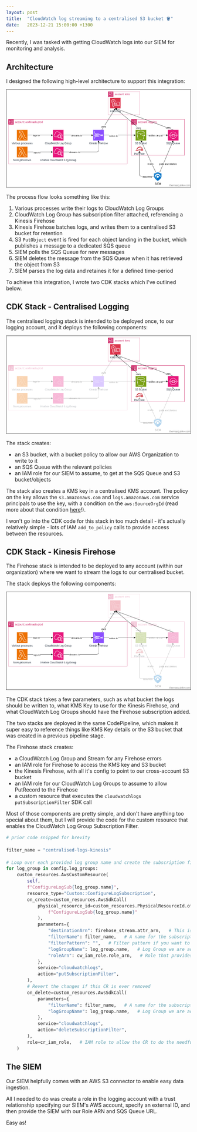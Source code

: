 ```yaml
---
layout: post
title:  "CloudWatch log streaming to a centralised S3 bucket 🪣"
date:   2023-12-21 15:00:00 +1300
---
```


Recently, I was tasked with getting CloudWatch logs into our SIEM for monitoring and analysis.

## Architecture

I designed the following high-level architecture to support this integration:

![ArchitectureDiagram](/assets/2023-12-21-architecture.drawio.png)

The process flow looks something like this:
1. Various processes write their logs to CloudWatch Log Groups
1. CloudWatch Log Group has subscription filter attached, referencing a Kinesis Firehose
1. Kinesis Firehose batches logs, and writes them to a centralised S3 bucket for retention
1. S3 `PutObject` event is fired for each object landing in the bucket, which publishes a message to a dedicated SQS queue
1. SIEM polls the SQS Queue for new messages
1. SIEM deletes the message from the SQS Queue when it has retrieved the object from S3
1. SIEM parses the log data and retaines it for a defined time-period


To achieve this integration, I wrote two CDK stacks which I've outlined below.


## CDK Stack - Centralised Logging

The centralised logging stack is intended to be deployed once, to our logging account, and it deploys the following components:

![LoggingStack](/assets/2023-12-21-logging.drawio.png)

The stack creates:
- an S3 bucket, with a bucket policy to allow our AWS Organization to write to it
- an SQS Queue with the relevant policies
- an IAM role for our SIEM to assume, to get at the SQS Queue and S3 bucket/objects

The stack also creates a KMS key in a centralised KMS account. 
The policy on the key allows the `s3.amazonaws.com` and `logs.amazonaws.com` service principals to use the key, with a condition on the `aws:SourceOrgId` (read more about that condition [here](https://thomasquirke.com/2023/11/22/aws-sourceorgid-condition-key.html)!).

I won't go into the CDK code for this stack in too much detail - it's actually relatively simple - lots of IAM `add_to_policy` calls to provide access between the resources. 


## CDK Stack - Kinesis Firehose

The Firehose stack is intended to be deployed to any account (within our organization) where we want to stream the logs to our centralised bucket. 

The stack deploys the following components:

![FirehoseStack](/assets/2023-12-21-firehose.drawio.png)

The CDK stack takes a few parameters, such as what bucket the logs should be written to, what KMS Key to use for the Kinesis Firehose, and what CloudWatch Log Groups should have the Firehose subscription added. 

The two stacks are deployed in the same CodePipeline, which makes it super easy to reference things like KMS Key details or the S3 bucket that was created in a previous pipeline stage.

The Firehose stack creates:
 - a CloudWatch Log Group and Stream for any Firehose errors
 - an IAM role for Firehose to access the KMS key and S3 bucket
 - the Kinesis Firehose, with all it's config to point to our cross-account S3 bucket
 - an IAM role for our CloudWatch Log Groups to assume to allow PutRecord to the Firehose
 - a custom resource that executes the `cloudwatchlogs` `putSubscriptionFilter` SDK call

Most of those components are pretty simple, and don't have anything too special about them, but I will provide the code for the custom resource that enables the CloudWatch Log Group Subscription Filter. 

``` python 
# prior code snipped for brevity

filter_name = "centralised-logs-kinesis"

# Loop over each provided log group name and create the subscription filter
for log_group in config.log_groups:
    custom_resources.AwsCustomResource(
        self,
        f"ConfigureLogSub{log_group.name}",
        resource_type="Custom::ConfigureLogSubscription",
        on_create=custom_resources.AwsSdkCall(
            physical_resource_id=custom_resources.PhysicalResourceId.of(
                f"ConfigureLogSub{log_group.name}"
            ),
            parameters={
                "destinationArn": firehose_stream.attr_arn,   # This is our Firehose ARN
                "filterName": filter_name,   # A name for the subscription that shows against the Log Group
                "filterPattern": "",   # Filter pattern if you want to filter what is sent to the Firehose
                "logGroupName": log_group.name,   # Log Group we are adding the subscription to
                "roleArn": cw_iam_role.role_arn,   # Role that provides access to the Firehose
            },
            service="cloudwatchlogs",
            action="putSubscriptionFilter",
        ),
        # Revert the changes if this CR is ever removed
        on_delete=custom_resources.AwsSdkCall(
            parameters={
                "filterName": filter_name,   # A name for the subscription that shows against the Log Group,
                "logGroupName": log_group.name,   # Log Group we are adding the subscription to
            },
            service="cloudwatchlogs",
            action="deleteSubscriptionFilter",
        ),
        role=cr_iam_role,   # IAM role to allow the CR to do the needful
    )
```

## The SIEM

Our SIEM helpfully comes with an AWS S3 connector to enable easy data ingestion. 

All I needed to do was create a role in the logging account with a trust relationship specifying our SIEM's AWS account, specify an external ID, and then provide the SIEM with our Role ARN and SQS Queue URL. 

Easy as! 
